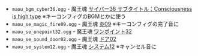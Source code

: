 * `maou_bgm_cyber36.ogg` - 魔王魂 [サイバー36 サブタイトル：Consciousness is high type](https://maou.audio/bgm_cyber36/) ※キーコンフィグのBGMとかに使う
* `maou_se_magic_fire09.ogg` - 魔王魂 [炎09](https://maou.audio/se_magic_fire09/) ※キーコンフィグの完了音に
* `maou_se_onepoint32.ogg` - 魔王魂 [ワンポイント32](https://maou.audio/se_onepoint32/)
* `maou_se_sound_door02.ogg` - 魔王魂 [ドア02](https://maou.audio/se_sound_door02/)
* `maou_se_system12.ogg` - 魔王魂 [システム12](https://maou.audio/se_system12/) ※キャンセル音に
